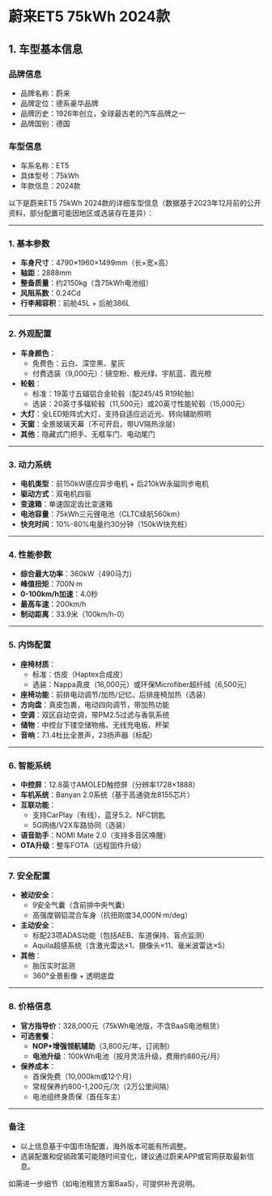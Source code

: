 
# 蔚来ET5 75kWh 2024款
## 1. 车型基本信息
### 品牌信息
- 品牌名称：蔚来
- 品牌定位：德系豪华品牌
- 品牌历史：1926年创立，全球最古老的汽车品牌之一
- 品牌国别：德国

### 车型信息
- 车系名称：ET5
- 具体型号：75kWh
- 年款信息：2024款

以下是蔚来ET5 75kWh 2024款的详细车型信息（数据基于2023年12月前的公开资料，部分配置可能因地区或选装存在差异）：

---

### **1. 基本参数**
- **车身尺寸**：4790×1960×1499mm（长×宽×高）  
- **轴距**：2888mm  
- **整备质量**：约2150kg（含75kWh电池组）  
- **风阻系数**：0.24Cd  
- **行李厢容积**：前舱45L + 后舱386L  

---

### **2. 外观配置**
- **车身颜色**：  
  - 免费色：云白、深空黑、星灰  
  - 付费选装（9,000元）：镜空粉、极光绿、宇航蓝、霞光橙  
- **轮毂**：  
  - 标准：19英寸五辐铝合金轮毂（配245/45 R19轮胎）  
  - 选装：20英寸多辐轮毂（11,500元）或20英寸性能轮毂（15,000元）  
- **大灯**：全LED矩阵式大灯，支持自适应远近光、转向辅助照明  
- **天窗**：全景玻璃天幕（不可开启，带UV隔热涂层）  
- **其他**：隐藏式门把手、无框车门、电动尾门  

---

### **3. 动力系统**
- **电机类型**：前150kW感应异步电机 + 后210kW永磁同步电机  
- **驱动方式**：双电机四驱  
- **变速箱**：单速固定齿比变速箱  
- **电池容量**：75kWh三元锂电池（CLTC续航560km）  
- **快充时间**：10%-80%电量约30分钟（150kW快充桩）  

---

### **4. 性能参数**
- **综合最大功率**：360kW（490马力）  
- **峰值扭矩**：700N·m  
- **0-100km/h加速**：4.0秒  
- **最高车速**：200km/h  
- **制动距离**：33.9米（100km/h-0）  

---

### **5. 内饰配置**
- **座椅材质**：  
  - 标准：仿皮（Haptex合成皮）  
  - 选装：Nappa真皮（16,000元）或环保Microfiber超纤绒（6,500元）  
- **座椅功能**：前排电动调节/加热/记忆，后排座椅加热（选装）  
- **方向盘**：真皮包裹，电动四向调节，带加热功能  
- **空调**：双区自动空调，带PM2.5过滤与香氛系统  
- **储物**：中控台下镂空储物格、无线充电板、杯架  
- **音响**：7.1.4杜比全景声，23扬声器（标配）  

---

### **6. 智能系统**
- **中控屏**：12.8英寸AMOLED触控屏（分辨率1728×1888）  
- **车机系统**：Banyan 2.0系统（基于高通骁龙8155芯片）  
- **互联功能**：  
  - 支持CarPlay（有线）、蓝牙5.2、NFC钥匙  
  - 5G网络/V2X车路协同（选装）  
- **语音助手**：NOMI Mate 2.0（支持多音区唤醒）  
- **OTA升级**：整车FOTA（远程固件升级）  

---

### **7. 安全配置**
- **被动安全**：  
  - 9安全气囊（含前排中央气囊）  
  - 高强度钢铝混合车身（抗扭刚度34,000N·m/deg）  
- **主动安全**：  
  - 标配23项ADAS功能（包括AEB、车道保持、盲点监测）  
  - Aquila超感系统（含激光雷达×1、摄像头×11、毫米波雷达×5）  
- **其他**：  
  - 胎压实时监测  
  - 360°全景影像 + 透明底盘  

---

### **8. 价格信息**
- **官方指导价**：328,000元（75kWh电池版，不含BaaS电池租赁）  
- **可选套餐**：  
  - **NOP+增强领航辅助**（3,800元/年，订阅制）  
  - **电池升级**：100kWh电池（按月灵活升级，费用约880元/月）  
- **保养成本**：  
  - 首保免费（10,000km或12个月）  
  - 常规保养约800-1,200元/次（2万公里间隔）  
  - 电池组终身质保（首任车主）  

---

### **备注**  
- 以上信息基于中国市场配置，海外版本可能有所调整。  
- 选装配置和促销政策可能随时间变化，建议通过蔚来APP或官网获取最新信息。  

如需进一步细节（如电池租赁方案BaaS），可提供补充说明。
